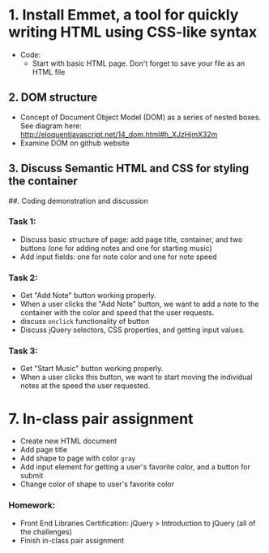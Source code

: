 # 1. Install Emmet, a tool for quickly writing HTML using CSS-like syntax
- Code: 
	* Start with basic HTML page. Don't forget to save your file as an HTML file

## 2. DOM structure
- Concept of Document Object Model (DOM) as a series of nested boxes. See diagram here: http://eloquentjavascript.net/14_dom.html#h_XJzHjmX32m
- Examine DOM on github website

## 3. Discuss Semantic HTML and CSS for styling the container

##. Coding demonstration and discussion
### Task 1: 
- Discuss basic structure of page: add page title, container, and two buttons (one for adding notes and one for starting music)
- Add input fields: one for note color and one for note speed

### Task 2:
- Get "Add Note" button working properly. 
- When a user clicks the "Add Note" button, we want to add a note to the container with the color and speed that the user requests.
- discuss `onclick` functionality of button
- Discuss jQuery selectors, CSS properties, and getting input values.

### Task 3:
- Get "Start Music" button working properly. 
- When a user clicks this button, we want to start moving the individual notes at the speed the user requested.

# 7. In-class pair assignment
- Create new HTML document
- Add page title
- Add shape to page with color `gray`
- Add input element for getting a user's favorite color, and a button for submit
- Change color of shape to user's favorite color

### Homework: 
- Front End Libraries Certification: jQuery > Introduction to jQuery (all of the challenges)
- Finish in-class pair assignment